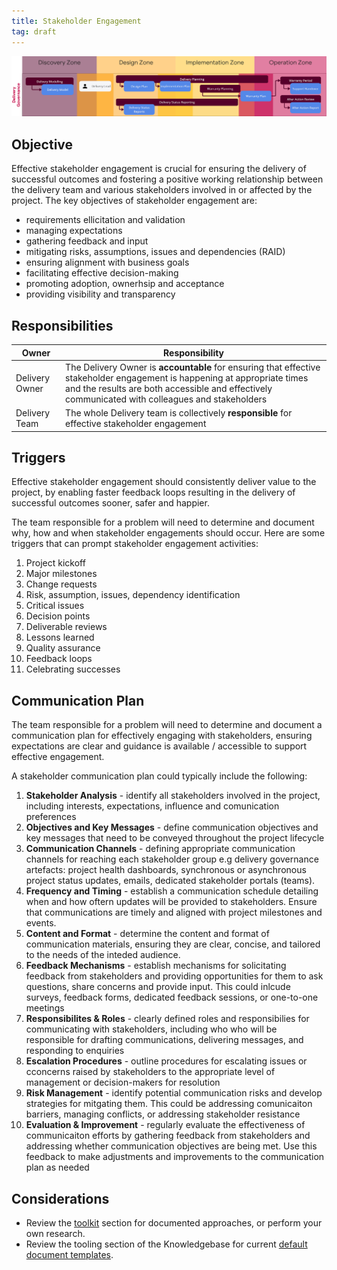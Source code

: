 ```yaml
---
title: Stakeholder Engagement
tag: draft
---
```


![Stakeholder Engagement](../delivery-governance.png)

## Objective
Effective stakeholder engagement is crucial for ensuring the delivery of successful outcomes and fostering a positive working relationship between the delivery team and various stakeholders involved in or affected by the project. The key objectives of stakeholder engagement are:

  - requirements ellicitation and validation
  - managing expectations
  - gathering feedback and input
  - mitigating risks, assumptions, issues and dependencies (RAID)
  - ensuring alignment with business goals 
  - facilitating effective decision-making
  - promoting adoption, ownerhsip and acceptance 
  - providing visibility and transparency


## Responsibilities

| Owner                 | Responsibility |
|---|---|
| Delivery Owner        | The Delivery Owner is **accountable** for ensuring that effective stakeholder engagement is happening at appropriate times and the results are both accessible and effectively communicated with colleagues and stakeholders |
| Delivery Team         | The whole Delivery team is collectively **responsible** for effective stakeholder engagement |


## Triggers

Effective stakeholder engagement should consistently deliver value to the project, by enabling faster feedback loops resulting in the delivery of successful outcomes sooner, safer and happier.

The team responsible for a problem will need to determine and document why, how and when stakeholder engagements should occur. Here are some triggers that can prompt stakeholder engagement activities:

1. Project kickoff
2. Major milestones
3. Change requests
4. Risk, assumption, issues, dependency identification 
5. Critical issues
6. Decision points 
7. Deliverable reviews
8. Lessons learned
9. Quality assurance 
10. Feedback loops 
11. Celebrating successes


## Communication Plan

The team responsible for a problem will need to determine and document a communication plan for effectively engaging with stakeholders, ensuring expectations are clear and guidance is available / accessible to support effective engagement. 

A stakeholder communication plan could typically include the following: 

1. **Stakeholder Analysis** - identify all stakeholders involved in the project, including interests, expectations, influence and comunication preferences
2. **Objectives and Key Messages** - define communication objectives and key messages that need to be conveyed throughout the project lifecycle
3. **Communication Channels** - defining appropriate communication channels for reaching each stakeholder group e.g delivery governance artefacts: project health dashboards, synchronous or asynchronous project status updates, emails, dedicated stakeholder portals (teams).
4. **Frequency and Timing** - establish a communication schedule detailing when and how oftern updates will be provided to stakeholders. Ensure that communications are timely and aligned with project milestones and events.
5. **Content and Format** - determine the content and format of communication materials, ensuring they are clear, concise, and tailored to the needs of the inteded audience.
6. **Feedback Mechanisms** - establish mechanisms for solicitating feedback from stakeholders and providing opportunities for them to ask questions, share concerns and provide input. This could inlcude surveys, feedback forms, dedicated feedback sessions, or one-to-one meetings 
7. **Responsibilites & Roles** - clearly defined roles and responsibilies for communicating with stakeholders, including who who will be responsible for drafting communications, delivering messages, and responding to enquiries 
8. **Escalation Procedures** - outline procedures for escalating issues or cconcerns raised by stakeholders to the appropriate level of management or decision-makers for resolution 
9. **Risk Management** - identify potential communication risks and develop strategies for mitgating them. This could be addressing comunicaiton barriers, managing conflicts, or addressing stakeholder resistance 
10. **Evaluation & Improvement** - regularly evaluate the effectiveness of communicaiton efforts by gathering feedback from stakeholders and addressing whether communication objectives are being met. Use this feedback to make adjustments and improvements to the communication plan as needed

## Considerations

- Review the [toolkit](/Ways-of-Working/Toolkit) section for documented approaches, or perform your own research.
- Review the tooling section of the Knowledgebase for current [default document templates](https://knowledgebase.platformdev.amdigital.co.uk/Tools-and-Providers/AMPFlow-Governance/).
